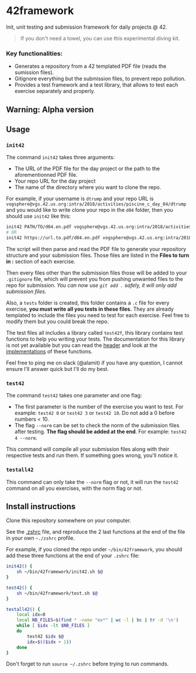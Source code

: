 # 42framework
Init, unit testing and submission framework for daily projects @ 42.
> If you don't need a towel, you can use this experimental diving kit.

### Key functionalities:
- Generates a repository from a 42 templated PDF file (reads the sumission files).
- Gitignore everything but the submission files, to prevent repo pollution.
- Provides a test framework and a test library, that allows to test each exercise separately and properly.

## Warning: Alpha version

## Usage

### `init42`

The command `init42` takes three arguments:
- The URL of the PDF file for the day project or the path to the aforementionned PDF file.
- Your repo URL for the day project
- The name of the directory where you want to clone the repo.

For example, if your username is `dtrump` and your repo URL is `vogsphere@vgs.42.us.org:intra/2018/activities/piscine_c_day_04/dtrump` and you would like to write clone your repo in the `d04` folder, then you should use `init42` like this:

```sh
init42 PATH/TO/d04.en.pdf vogsphere@vgs.42.us.org:intra/2018/activities/piscine_c_day_04/dtrump d04
# OR
init42 https://url.to.pdf/d04.en.pdf vogsphere@vgs.42.us.org:intra/2018/activities/piscine_c_day_04/dtrump d04
```

The script will then parse and read the PDF file to generate your repository structure and your submission files. Those files are listed in the **Files to turn in :** section of each exercise.

Then every files other than the submission files those will be added to your `.gitignore` file, which will prevent you from pushing unwanted files to the repo for submission. *You can now use `git add .` safely, it will only add submission files*.

Also, a `tests` folder is created, this folder contains a `.c` file for every exercise, **you must write all you tests in these files.** They are already templated to include the files you need to test for each exercise. Feel free to modify them but you could break the repo.

The test files all includes a library called `test42f`, this library contains test functions to help you writing your tests. The documentation for this library is not yet available but you can read the [header](https://github.com/alamit/42framework/blob/master/lib/test42f/include/test42f.h) and look at the [implementations](https://github.com/alamit/42framework/tree/master/lib/test42f/src) of these functions.

Feel free to ping me on slack (@alamit) if you have any question, I cannot ensure I'll answer quick but I'll do my best.

### `test42`

The command `test42` takes one parameter and one flag:
- The first parameter is the number of the exercise you want to test. For example: `test42 0` or `test42 3` or `test42 10`. Do not add a 0 before numbers < 10.
- The flag `--norm` can be set to check the norm of the submission files after testing. **The flag should be added at the end**. For example: `test42 4 --norm`.

This command will compile all your submission files along with their respective tests and run them. If something goes wrong, you'll notice it.

### `testall42`

This command can only take the `--norm` flag or not, it will run the `test42` command on all you exercises, with the norm flag or not.

## Install instructions

Clone this repository somewhere on your computer.

See the [.zshrc](https://github.com/alamit/42framework/blob/master/.zshrc) file, and reproduce the 2 last functions at the end of the file in your own `~./zshrc` profile.

For example, if you cloned the repo under `~/bin/42framework`, you should add these three functions at the end of your `.zshrc` file:
```sh
init42() {
	sh ~/bin/42framework/init42.sh $@
}

test42() {
	sh ~/bin/42framework/test.sh $@
}

testall42() {
	local idx=0
	local NB_FILES=$(find * -name "ex*" | wc -l | bc | tr -d '\n')
	while [ $idx -lt $NB_FILES ]
	do
		test42 $idx $@
		idx=$(($idx + 1))
	done
}
```

Don't forget to run `source ~/.zshrc` before trying to run commands.
